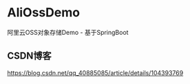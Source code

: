 # AliOssDemo
阿里云OSS对象存储Demo - 基于SpringBoot

## CSDN博客
https://blog.csdn.net/qq_40885085/article/details/104393769
